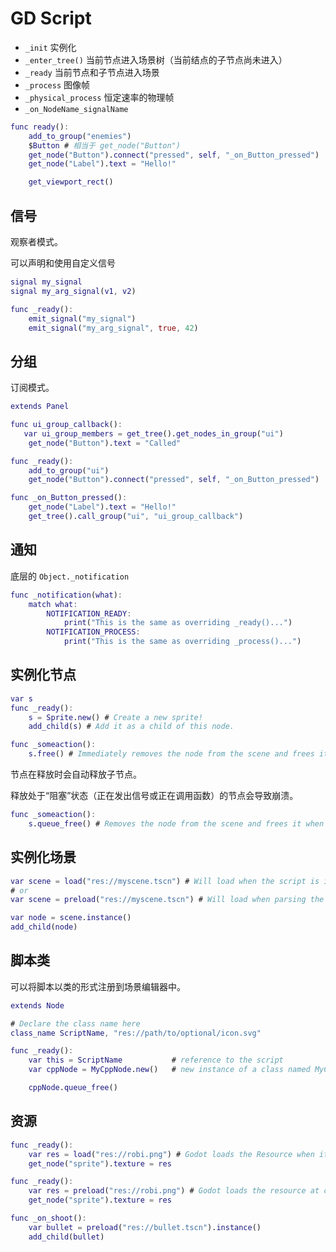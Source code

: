 # GD Script

- `_init` 实例化
- `_enter_tree()` 当前节点进入场景树（当前结点的子节点尚未进入）
- `_ready` 当前节点和子节点进入场景
- `_process` 图像帧
- `_physical_process` 恒定速率的物理帧
- `_on_NodeName_signalName`

``` gd
func ready():
    add_to_group("enemies")
    $Button # 相当于 get_node("Button")
    get_node("Button").connect("pressed", self, "_on_Button_pressed")
    get_node("Label").text = "Hello!"

    get_viewport_rect()
```

## 信号

观察者模式。

可以声明和使用自定义信号

``` gd
signal my_signal
signal my_arg_signal(v1, v2)

func _ready():
    emit_signal("my_signal")
    emit_signal("my_arg_signal", true, 42)
```

## 分组

订阅模式。

``` gd
extends Panel

func ui_group_callback():
   var ui_group_members = get_tree().get_nodes_in_group("ui")
    get_node("Button").text = "Called"

func _ready():
    add_to_group("ui")
    get_node("Button").connect("pressed", self, "_on_Button_pressed")

func _on_Button_pressed():
    get_node("Label").text = "Hello!"
    get_tree().call_group("ui", "ui_group_callback")
```

## 通知

底层的 `Object._notification`

``` gd
func _notification(what):
    match what:
        NOTIFICATION_READY:
            print("This is the same as overriding _ready()...")
        NOTIFICATION_PROCESS:
            print("This is the same as overriding _process()...")
```

## 实例化节点

``` gd
var s
func _ready():
    s = Sprite.new() # Create a new sprite!
    add_child(s) # Add it as a child of this node.
```

``` gd
func _someaction():
    s.free() # Immediately removes the node from the scene and frees it.
```

节点在释放时会自动释放子节点。

释放处于“阻塞”状态（正在发出信号或正在调用函数）的节点会导致崩溃。

``` gd
func _someaction():
    s.queue_free() # Removes the node from the scene and frees it when it becomes safe to do so.
```

## 实例化场景

``` gd
var scene = load("res://myscene.tscn") # Will load when the script is instanced.
# or
var scene = preload("res://myscene.tscn") # Will load when parsing the script.

var node = scene.instance()
add_child(node)
```

## 脚本类

可以将脚本以类的形式注册到场景编辑器中。

``` gd
extends Node

# Declare the class name here
class_name ScriptName, "res://path/to/optional/icon.svg"

func _ready():
    var this = ScriptName           # reference to the script
    var cppNode = MyCppNode.new()   # new instance of a class named MyCppNode

    cppNode.queue_free()
```

## 资源

``` gd
func _ready():
    var res = load("res://robi.png") # Godot loads the Resource when it reads the line.
    get_node("sprite").texture = res

func _ready():
    var res = preload("res://robi.png") # Godot loads the resource at compile-time
    get_node("sprite").texture = res

func _on_shoot():
    var bullet = preload("res://bullet.tscn").instance()
    add_child(bullet)
```

